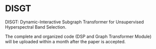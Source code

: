 # DISGT
DISGT: Dynamic-Interactive Subgraph Transformer for Unsupervised Hyperspectral Band Selection.

The complete and organized code (DSP and Graph Transformer Module) will be uploaded within a month after the paper is accepted.
